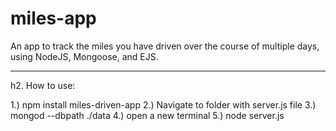 miles-app
=========

An app to track the miles you have driven over the course of multiple days, using NodeJS, Mongoose, and EJS.

---------

h2. How to use:

1.) npm install miles-driven-app
2.) Navigate to folder with server.js file
3.) mongod --dbpath ./data
4.) open a new terminal
5.) node server.js
